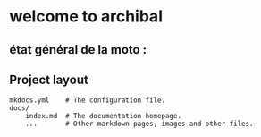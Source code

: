 # welcome to archibal


## état général de la moto :



## Project layout

    mkdocs.yml    # The configuration file.
    docs/
        index.md  # The documentation homepage.
        ...       # Other markdown pages, images and other files.
